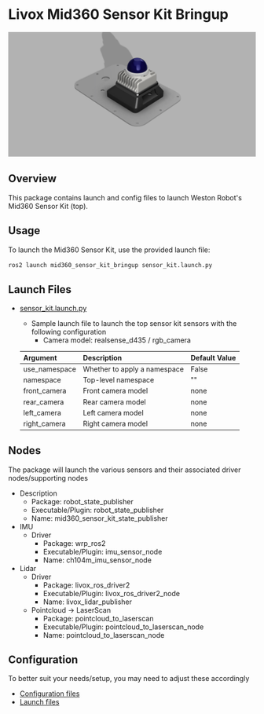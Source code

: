 # Livox Mid360 Sensor Kit Bringup

![Mid360 Sensor Kit](docs/mid360_sensor_kit.png)

## Overview
This package contains launch and config files to launch Weston Robot's Mid360 Sensor Kit (top).

## Usage
To launch the Mid360 Sensor Kit, use the provided launch file:
```bash
ros2 launch mid360_sensor_kit_bringup sensor_kit.launch.py
```

## Launch Files
* [sensor_kit.launch.py](./launch/sensor_kit.launch.py)
  * Sample launch file to launch the top sensor kit sensors with the following configuration
    * Camera model: realsense_d435 / rgb_camera

  | Argument      | Description                  | Default Value |
  | ------------- | ---------------------------- | ------------- |
  | use_namespace | Whether to apply a namespace | False         |
  | namespace     | Top-level namespace          | ""            |
  | front_camera  | Front camera model           | none          |
  | rear_camera   | Rear camera model            | none          |
  | left_camera   | Left camera model            | none          |
  | right_camera  | Right camera model           | none          |

## Nodes
The package will launch the various sensors and their associated driver nodes/supporting nodes

* Description
  * Package: robot_state_publisher
  * Executable/Plugin: robot_state_publisher
  * Name: mid360_sensor_kit_state_publisher
* IMU
  * Driver
    * Package: wrp_ros2
    * Executable/Plugin: imu_sensor_node
    * Name: ch104m_imu_sensor_node
* Lidar
  * Driver
    * Package: livox_ros_driver2
    * Executable/Plugin: livox_ros_driver2_node
    * Name: livox_lidar_publisher
  * Pointcloud -> LaserScan
    * Package: pointcloud_to_laserscan
    * Executable/Plugin: pointcloud_to_laserscan_node
    * Name: pointcloud_to_laserscan_node

## Configuration
To better suit your needs/setup, you may need to adjust these accordingly
* [Configuration files](./config/)
* [Launch files](./launch/)